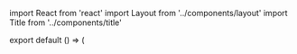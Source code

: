 import React from 'react'
import Layout from '../components/layout'
import Title from '../components/title'

export default () => (
    <Layout>
        <Title text='Presentations' />
        <p>
            These are my latest presentations.
      </p>
    </Layout>
)